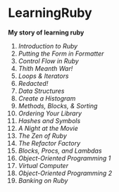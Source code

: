 # LearningRuby
**My story of learning ruby**

1) _Introduction to Ruby_
2) _Putting the Form in Formatter_
3) _Control Flow in Ruby_
4) _Thith Meanth War!_
5) _Loops & Iterators_
6) _Redacted!_
7) _Data Structures_
8) _Create a Histogram_
9) _Methods, Blocks, & Sorting_
10) _Ordering Your Library_
11) _Hashes and Symbols_
12) _A Night at the Movie_
13) _The Zen of Ruby_
14) _The Refactor Factory_
15) _Blocks, Procs, and Lambdas_
16) _Object-Oriented Programming 1_
17) _Virtual Computer_
18) _Object-Oriented Programming 2_
19) _Banking on Ruby_
